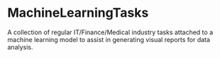 # MachineLearningTasks
A collection of regular IT/Finance/Medical industry tasks attached to a machine learning model to assist in generating visual reports for data analysis.
